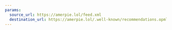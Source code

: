 ```yaml
---
params:
  source_url: https://amerpie.lol/feed.xml
  destination_url: https://amerpie.lol/.well-known/recommendations.opml
---
```

